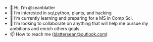 - 👋 Hi, I’m @seanblatter
- 👀 I’m interested in sql,python, plants, and hacking
- 🌱 I’m currently learning and preparing for a MS in Comp Sci.
- 💞️ I’m looking to collaborate on anything that will help me pursue my ambitions and enrich others goals.
- 📫 How to reach me (blattersean@outlook.com)

<!---
seanblatter/seanblatter is a ✨ special ✨ repository because its `README.md` (this file) appears on your GitHub profile.
You can click the Preview link to take a look at your changes.
--->
